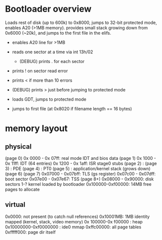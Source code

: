 
# Bootloader overview

Loads rest of disk (up to 600k) to 0x8000, jumps to 32-bit protected mode,
enables A20 (>1MB memory).  provides small stack growing down from 0x6000
(~20k), and jumps to the first file in the elifs.

* enables A20 line for >1MB

* reads one sector at a time via int 13h/02
  * (DEBUG) prints . for each sector
* prints ! on sector read error
* prints < if more than 10 errors
* (DEBUG) prints > just before jumping to protected mode

* loads GDT, jumps to protected mode

* jumps to first file (at 0x8020 if filename length == 16 bytes)

# memory layout

## physical 

(page 0) 0x 0000 - 0x 07ff: real mode IDT and bios data
(page 1) 0x 1000 - 0x 11ff: IDT (64 entries)
         0x 1200 - 0x 1aff: ISR stage0 stubs
(page 2)                  :
(page 3)                  : PDE
(page 4)                  : PT0
(page 5)                  : application/kernel stack (grows down)
(page 6)
(page 7) 0x07000 - 0x07bff: TLS (gs register)
         0x07c00 - 0x07dff: boot sector
         0x07e00 - 0x07e67: TSS
(page 8+) 0x08000 - 0x90000: disk sectors 1-? kernel loaded by bootloader
         0x100000-0xf00000: 14MB free pages to allocate

## virtual

0x0000: not present (to catch null references)
0x10001MB:  1MB identity mapped (kernel, stack, video memory)
0x  100000-0x  f00000 : heap
0x10000000-0xf0000000 : ide0 mmap
0xffc00000: all page tables
0xfffff000: page dir itself

